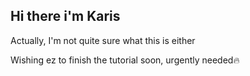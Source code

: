 ## Hi there i'm Karis

Actually, I'm not quite sure what this is either

Wishing ez to finish the tutorial soon, urgently needed🔥
